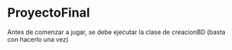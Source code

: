 # ProyectoFinal

Antes de comenzar a jugar, se debe ejecutar la clase de creacionBD (basta con hacerlo una vez)
